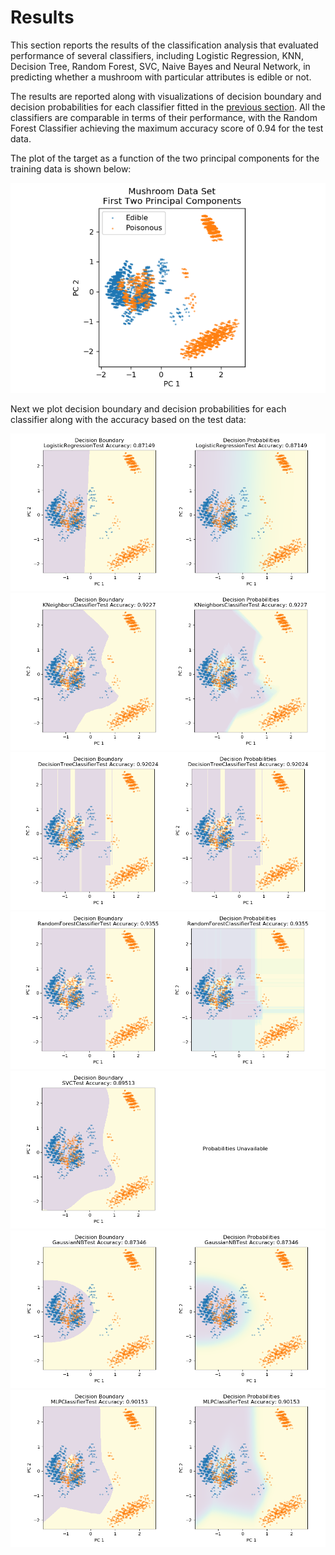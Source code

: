 # Results

This section reports the results of the classification analysis that evaluated performance of several classifiers, including Logistic Regression, KNN, Decision Tree, Random Forest, SVC, Naive Bayes and Neural Network, in predicting whether a mushroom with particular attributes is edible or not.

The results are reported along with visualizations of decision boundary and decision probabilities for each classifier fitted in the [previous section](https://eagronin.github.io/mushroom-classification-analyze).  All the classifiers are comparable in terms of their performance, with the Random Forest Classifier achieving the maximum accuracy score of 0.94 for the test data.

The plot of the target as a function of the two principal components for the training data is shown below:

![](https://github.com/eagronin/mushroom-classification-report/blob/master/pca.png?raw=true)

Next we plot decision boundary and decision probabilities for each classifier along with the accuracy based on the test data:

![](https://github.com/eagronin/mushroom-classification-report/blob/master/logit.png?raw=true)
![](https://github.com/eagronin/mushroom-classification-report/blob/master/knn.png?raw=true)
![](https://github.com/eagronin/mushroom-classification-report/blob/master/tree.png?raw=true)
![](https://github.com/eagronin/mushroom-classification-report/blob/master/forest.png?raw=true)
![](https://github.com/eagronin/mushroom-classification-report/blob/master/svc.png?raw=true)
![](https://github.com/eagronin/mushroom-classification-report/blob/master/naive.png?raw=true)
![](https://github.com/eagronin/mushroom-classification-report/blob/master/mlp.png?raw=true)
